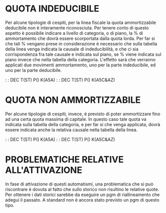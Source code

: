 # QUOTA INDEDUCIBILE

Per alcune tipologie di cespiti, per la linea fiscale la quota ammortizzabile deducibile non è interamente riconosciuta. Per tenere conto di questo aspetto è possibile indicare a livello di categoria, o di piano, la % di ammortamento che dovrà essere scorportata dalla quota lorda. Per far si che tali % vengano prese in considerazione è necessario che sulla tabella della linea venga indicata la causale di indeducibilità, e che ci sia corrispondenza fra tale causale e indicata sul piano, se % viene indicata sul piano invece che nella tabella della categoria.
L'effetto sarà che verranno applicati due movimenti ammortamento, uno per la parte indeducibile,
ed uno per la parte deducibile.

 :  : DEC T(ST) P() K(A5A)
 :  : DEC T(ST) P() K(A5C&AZ)

# QUOTA NON AMMORTIZZABILE

Per alcune tipologie di cespiti, invece, è previsto di poter ammortizzare fino ad una certa quota massima di capitale. In questo caso tale quota va indicata sulla tabella della categoria, e per far si che venga applicata, dovrà essere indicata anche la relativa causale nella tabella della linea.

 :  : DEC T(ST) P() K(A5A)
 :  : DEC T(ST) P() K(A5C&AZ)

# PROBLEMATICHE RELATIVE ALL'ATTIVAZIONE

In fase di attivazione di questi automatismi, una problematica che si può riscontrare è dovuta al fatto che sullo storico non risultino le relative quote. Per ottenere i dati storici sarebbe da eseguire un pgm di riallineamento che adegui il passato. A standard non è ancora stato previsto un pgm di questo tipo.

